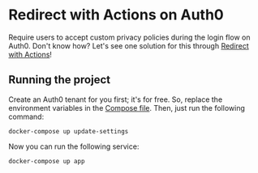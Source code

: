 # Redirect with Actions on Auth0 

Require users to accept custom privacy policies during the login flow on Auth0. Don't know how? Let's see one solution for this through [Redirect with Actions](https://www.willianantunes.com/blog/2022/08/terms-of-use-through-auth0-actions/)!

## Running the project

Create an Auth0 tenant for you first; it's for free. So, replace the environment variables in the [Compose file](./docker-compose.yaml). Then, just run the following command:

    docker-compose up update-settings

Now you can run the following service:

    docker-compose up app
